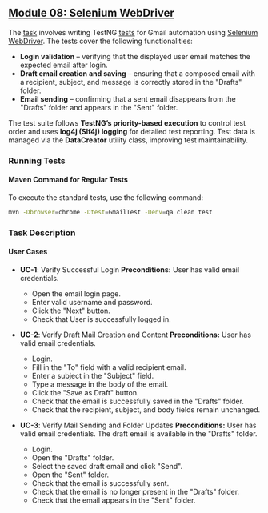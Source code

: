 ## [Module 08: Selenium WebDriver](https://learn.epam.com/myLearning/path?moduleId=17717763&rootId=17717751&tab=COURSEWARE)

The [task](https://github.com/PapaEmeritus4/ta_training-java/tree/main/Module_08_Selenium_WebDriver) involves writing TestNG [tests](https://github.com/PapaEmeritus4/ta_training-java/blob/main/Module_08_Selenium_WebDriver/src/test/java/com/epam/training/volodymyr_bilan/gmail/test/GmailTest.java) for Gmail automation using [Selenium WebDriver](https://www.selenium.dev/documentation/webdriver/). The tests cover the following functionalities:

- **Login validation** – verifying that the displayed user email matches the expected email after login.
- **Draft email creation and saving** – ensuring that a composed email with a recipient, subject, and message is correctly stored in the "Drafts" folder.
- **Email sending** – confirming that a sent email disappears from the "Drafts" folder and appears in the "Sent" folder.

The test suite follows **TestNG’s priority-based execution** to control test order and uses **log4j (Slf4j) logging** for detailed test reporting. Test data is managed via the **DataCreator** utility class, improving test maintainability.

### Running Tests
#### Maven Command for Regular Tests
To execute the standard tests, use the following command:
```bash
mvn -Dbrowser=chrome -Dtest=GmailTest -Denv=qa clean test
```
### Task Description
#### User Cases
- **UC-1**: Verify Successful Login
  **Preconditions:** User has valid email credentials.
    - Open the email login page.
    - Enter valid username and password.
    - Click the "Next" button.
    - Check that User is successfully logged in.

- **UC-2**: Verify Draft Mail Creation and Content
  **Preconditions:** User has valid email credentials.
    - Login.
    - Fill in the "To" field with a valid recipient email.
    - Enter a subject in the "Subject" field.
    - Type a message in the body of the email.
    - Click the "Save as Draft" button.
    - Check that the email is successfully saved in the "Drafts" folder.
    - Check that the recipient, subject, and body fields remain unchanged.

- **UC-3**: Verify Mail Sending and Folder Updates
  **Preconditions:** User has valid email credentials. The draft email is available in the "Drafts" folder.
    - Login.
    - Open the "Drafts" folder.
    - Select the saved draft email and click "Send".
    - Open the "Sent" folder.
    - Check that the email is successfully sent.
    - Check that the email is no longer present in the "Drafts" folder.
    - Check that the email appears in the "Sent" folder.